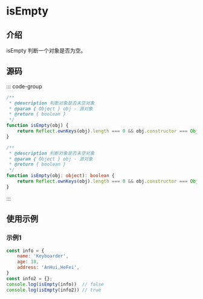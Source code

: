 # isEmpty

## 介绍
isEmpty 判断一个对象是否为空。

## 源码

::: code-group

```javascript
/**
 * @description 判断对象是否未空对象
 * @param { Object } obj - 源对象
 * @return { boolean }
 */
function isEmpty(obj) {
    return Reflect.ownKeys(obj).length === 0 && obj.constructor === Object
}
```
```typescript
/**
 * @description 判断对象是否未空对象
 * @param { Object } obj - 源对象
 * @return { boolean }
 */
function isEmpty(obj: object): boolean {
    return Reflect.ownKeys(obj).length === 0 && obj.constructor === Object
}
```

:::

## 使用示例

### 示例1

```javascript
const info = {
    name: 'Keyboarder',
    age: 18,
    address: 'AnHui,HeFei',
}
const info2 = {};
console.log(isEmpty(info))  // false
console.log(isEmpty(info2)) // true
```
